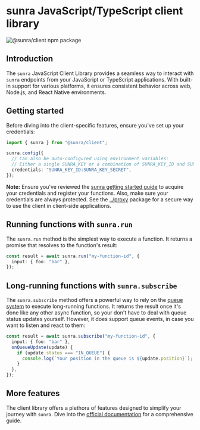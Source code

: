 # sunra JavaScript/TypeScript client library

![@sunra/client npm package](https://img.shields.io/npm/v/@sunra/client?color=%237527D7&label=%40sunra%2Fclient&style=flat-square)

## Introduction

The `sunra` JavaScript Client Library provides a seamless way to interact with `sunra` endpoints from your JavaScript or TypeScript applications. With built-in support for various platforms, it ensures consistent behavior across web, Node.js, and React Native environments.

## Getting started

Before diving into the client-specific features, ensure you've set up your credentials:

```ts
import { sunra } from "@sunra/client";

sunra.config({
  // Can also be auto-configured using environment variables:
  // Either a single SUNRA_KEY or a combination of SUNRA_KEY_ID and SUNRA_KEY_SECRET
  credentials: "SUNRA_KEY_ID:SUNRA_KEY_SECRET",
});
```

**Note:** Ensure you've reviewed the [sunra getting started guide](https://sunra.ai/docs) to acquire your credentials and register your functions. Also, make sure your credentials are always protected. See the [../proxy](../proxy) package for a secure way to use the client in client-side applications.

## Running functions with `sunra.run`

The `sunra.run` method is the simplest way to execute a function. It returns a promise that resolves to the function's result:

```ts
const result = await sunra.run("my-function-id", {
  input: { foo: "bar" },
});
```

## Long-running functions with `sunra.subscribe`

The `sunra.subscribe` method offers a powerful way to rely on the [queue system](https://www.sunra.ai/docs/function-endpoints/queue) to execute long-running functions. It returns the result once it's done like any other async function, so your don't have to deal with queue status updates yourself. However, it does support queue events, in case you want to listen and react to them:

```ts
const result = await sunra.subscribe("my-function-id", {
  input: { foo: "bar" },
  onQueueUpdate(update) {
    if (update.status === "IN_QUEUE") {
      console.log(`Your position in the queue is ${update.position}`);
    }
  },
});
```

## More features

The client library offers a plethora of features designed to simplify your journey with `sunra`. Dive into the [official documentation](https://sunra.ai/docs) for a comprehensive guide.
